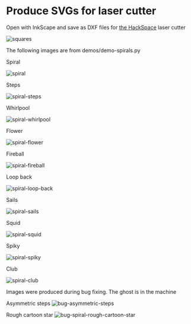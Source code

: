 
# Produce SVGs for laser cutter

Open with InkScape and save as DXF files for <a href="https://london.hackspace.org.uk">the HackSpace</a> laser cutter

![squares](demos/images/squares.svg "squares from demos/demo-squares.py")

The following images are from demos/demo-spirals.py

Spiral

![spiral](demos/images/spiral.svg "spiral")

Steps

![spiral-steps](demos/images/spiral-steps.svg "spiral-steps")

Whirlpool

![spiral-whirlpool](demos/images/spiral-whirlpool.svg "spiral-whirlpool")

Flower

![spiral-flower](demos/images/spiral-flower.svg "spiral-flower")

Fireball

![spiral-fireball](demos/images/spiral-fireball.svg "spiral-fireball")

Loop back

![spiral-loop-back](demos/images/spiral-loop-back.svg "spiral-loop-back")

Sails

![spiral-sails](demos/images/spiral-sails.svg "spiral-sails")

Squid

![spiral-squid](demos/images/spiral-squid.svg "spiral-squid")

Spiky

![spiral-spiky](demos/images/spiral-spiky.svg "spiral-spiky")

Club

![spiral-club](demos/images/spiral-club.svg "spiral-club")

Images were produced during bug fixing.  The ghost is in the machine

Asymmetric steps
![bug-asymmetric-steps](demos/images/bug-asymmetric-steps.svg "bug-asymmetric-steps")

Rough cartoon star
![bug-spiral-rough-cartoon-star](demos/images/bug-spiral-rough-cartoon-star.svg "bug-spiral-rough-cartoon-star")
